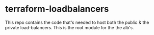 # terraform-loadbalancers
This repo contains the code that's needed to host both the public & the private load-balancers. This is the root module for the the alb's.